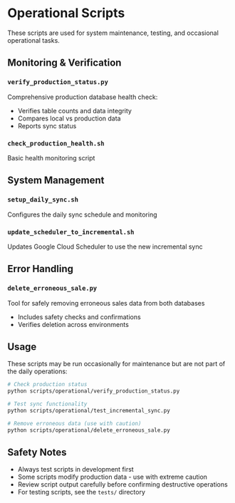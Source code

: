 # Operational Scripts

These scripts are used for system maintenance, testing, and occasional operational tasks.

## Monitoring & Verification

### `verify_production_status.py`
Comprehensive production database health check:
- Verifies table counts and data integrity
- Compares local vs production data
- Reports sync status

### `check_production_health.sh` 
Basic health monitoring script

## System Management

### `setup_daily_sync.sh`
Configures the daily sync schedule and monitoring

### `update_scheduler_to_incremental.sh`
Updates Google Cloud Scheduler to use the new incremental sync

## Error Handling

### `delete_erroneous_sale.py`
Tool for safely removing erroneous sales data from both databases
- Includes safety checks and confirmations
- Verifies deletion across environments

## Usage

These scripts may be run occasionally for maintenance but are not part of the daily operations:

```bash
# Check production status
python scripts/operational/verify_production_status.py

# Test sync functionality  
python scripts/operational/test_incremental_sync.py

# Remove erroneous data (use with caution)
python scripts/operational/delete_erroneous_sale.py
```

## Safety Notes

- Always test scripts in development first
- Some scripts modify production data - use with extreme caution
- Review script output carefully before confirming destructive operations
- For testing scripts, see the `tests/` directory 